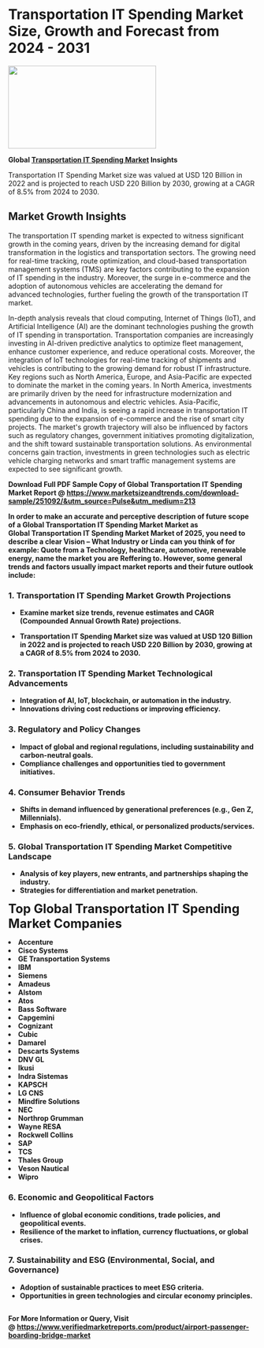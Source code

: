 <H1>Transportation IT Spending Market Size, Growth and Forecast from 2024 - 2031</H1><img class="aligncenter size-medium wp-image-584254" src="https://thirdeyenews.in/wp-content/uploads/2024/09/Global-Market-Research-300x168.jpeg" alt="" width="300" height="168" /><p><strong>Global&nbsp;<a href="https://www.marketsizeandtrends.com/download-sample/251092/&amp;utm_source=Pulse&amp;utm_medium=213">Transportation IT Spending Market</a> Insights</strong></p><p>Transportation IT Spending Market size was valued at USD 120 Billion in 2022 and is projected to reach USD 220 Billion by 2030, growing at a CAGR of 8.5% from 2024 to 2030.</p><p><h2>Market Growth Insights</h2> <p>The transportation IT spending market is expected to witness significant growth in the coming years, driven by the increasing demand for digital transformation in the logistics and transportation sectors. The growing need for real-time tracking, route optimization, and cloud-based transportation management systems (TMS) are key factors contributing to the expansion of IT spending in the industry. Moreover, the surge in e-commerce and the adoption of autonomous vehicles are accelerating the demand for advanced technologies, further fueling the growth of the transportation IT market.</p> <p><strong></strong></p> <p>In-depth analysis reveals that cloud computing, Internet of Things (IoT), and Artificial Intelligence (AI) are the dominant technologies pushing the growth of IT spending in transportation. Transportation companies are increasingly investing in AI-driven predictive analytics to optimize fleet management, enhance customer experience, and reduce operational costs. Moreover, the integration of IoT technologies for real-time tracking of shipments and vehicles is contributing to the growing demand for robust IT infrastructure. Key regions such as North America, Europe, and Asia-Pacific are expected to dominate the market in the coming years. In North America, investments are primarily driven by the need for infrastructure modernization and advancements in autonomous and electric vehicles. Asia-Pacific, particularly China and India, is seeing a rapid increase in transportation IT spending due to the expansion of e-commerce and the rise of smart city projects. The market's growth trajectory will also be influenced by factors such as regulatory changes, government initiatives promoting digitalization, and the shift toward sustainable transportation solutions. As environmental concerns gain traction, investments in green technologies such as electric vehicle charging networks and smart traffic management systems are expected to see significant growth.</p> <p><strong></p><p><span class=""><strong>Download Full PDF Sample Copy of Global Transportation IT Spending Market Report</strong> @ <a href="https://www.marketsizeandtrends.com/download-sample/251092/&amp;utm_source=Pulse&amp;utm_medium=213" target="_blank">https://www.marketsizeandtrends.com/download-sample/251092/&amp;utm_source=Pulse&amp;utm_medium=213</a></span></p><p>In order to make an accurate and perceptive description of future scope of a Global&nbsp;Transportation IT Spending Market Market as Global&nbsp;Transportation IT Spending Market Market of 2025, you need to describe a clear Vision &ndash; What Industry or Linda can you think of for example: Quote from a Technology, healthcare, automotive, renewable energy, name the market you are Reffering to. However, some general trends and factors usually impact market reports and their future outlook include:</p><h3>1.&nbsp;<strong>Transportation IT Spending Market Growth Projections</strong></h3><ul><li>Examine market size trends, revenue estimates and CAGR (Compounded Annual Growth Rate) projections.</li><li><p>Transportation IT Spending Market size was valued at USD 120 Billion in 2022 and is projected to reach USD 220 Billion by 2030, growing at a CAGR of 8.5% from 2024 to 2030.</p></li></ul><h3>2.&nbsp;<strong>Transportation IT Spending Market Technological Advancements</strong></h3><ul><li>Integration of AI, IoT, blockchain, or automation in the industry.</li><li>Innovations driving cost reductions or improving efficiency.</li></ul><h3>3.&nbsp;<strong>Regulatory and Policy Changes</strong></h3><ul><li>Impact of global and regional regulations, including sustainability and carbon-neutral goals.</li><li>Compliance challenges and opportunities tied to government initiatives.</li></ul><h3>4.&nbsp;<strong>Consumer Behavior Trends</strong></h3><ul><li>Shifts in demand influenced by generational preferences (e.g., Gen Z, Millennials).</li><li>Emphasis on eco-friendly, ethical, or personalized products/services.</li></ul><h3>5.&nbsp;<strong>Global Transportation IT Spending Market Competitive Landscape</strong></h3><ul><li>Analysis of key players, new entrants, and partnerships shaping the industry.</li><li>Strategies for differentiation and market penetration.</li></ul><p data-pm-slice="1 1 []"><span style="color: inherit; font-family: inherit; font-size: 25px;">Top Global Transportation IT Spending Market Companies</span></p><div class="" data-test-id=""><p><li>Accenture</li><li> Cisco Systems</li><li> GE Transportation Systems</li><li> IBM</li><li> Siemens</li><li> Amadeus</li><li> Alstom</li><li> Atos</li><li> Bass Software</li><li> Capgemini</li><li> Cognizant</li><li> Cubic</li><li> Damarel</li><li> Descarts Systems</li><li> DNV GL</li><li> Ikusi</li><li> Indra Sistemas</li><li> KAPSCH</li><li> LG CNS</li><li> Mindfire Solutions</li><li> NEC</li><li> Northrop Grumman</li><li> Wayne RESA</li><li> Rockwell Collins</li><li> SAP</li><li> TCS</li><li> Thales Group</li><li> Veson Nautical</li><li> Wipro</li></p></div><h3>6.&nbsp;<strong>Economic and Geopolitical Factors</strong></h3><ul><li>Influence of global economic conditions, trade policies, and geopolitical events.</li><li>Resilience of the market to inflation, currency fluctuations, or global crises.</li></ul><h3>7.&nbsp;<strong>Sustainability and ESG (Environmental, Social, and Governance)</strong></h3><ul><li>Adoption of sustainable practices to meet ESG criteria.</li><li>Opportunities in green technologies and circular economy principles.</li></ul><h2><strong style="font-size: 14px;">For More Information or Query, Visit @&nbsp;</strong><a style="background-color: #ffffff; font-size: 14px;" href="https://www.marketsizeandtrends.com/report/transportation-it-spending-market/" target="_blank">https://www.verifiedmarketreports.com/product/airport-passenger-boarding-bridge-market</a></h2>
